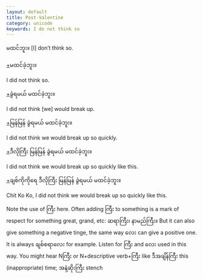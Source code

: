 ```yaml
---
layout: default
title: Post-Valentine
category: unicode
keywords: I do not think so
---
```


<p><span class='mm3'>မထင်ဘူး။</span>   [I] don’t think so.</p>
<p class="hide-trigger"><a href='#'>+</a><span class='mm3'>မထင်ခဲ့ဘူး။</span></p>
<p class='hide-this'>I did not think so.</p>

<p class="hide-trigger"><a href='#'>+</a><span class='mm3'>ခွဲရမယ် မထင်ခဲ့ဘူး။</span></p>
<p class='hide-this'>I did not think [we] would break up.</p>

<p class="hide-trigger"><a href='#'>+</a><span class='mm3'>မြန်မြန် ခွဲရမယ် မထင်ခဲ့ဘူး။</span></p>
<p class='hide-this'>I did not think we would break up so quickly.</p>

<p class="hide-trigger"><a href='#'>+</a><span class='mm3'>ဒီလိုကြီး မြန်မြန် ခွဲရမယ် မထင်ခဲ့ဘူး။</span></p>
<p class='hide-this'>I did not think we would break up so quickly like this.</p>

<p class="hide-trigger"><a href='#'>+</a><span class='mm3'>ချစ်ကိုကိုရေ ဒီလိုကြီး မြန်မြန် ခွဲရမယ် မထင်ခဲ့ဘူး။</span></p>
<p class='hide-this'>Chit Ko Ko, I did not think we would break up so quickly like this.</p>

<p>Note the use of <span class='mm3'>ကြီး</span> here. Often adding <span class='mm3'>ကြီး</span> to something is a mark of respect for something great, grand, etc: <span class='mm3'>ဆရာကြီး၊ နာမည်ကြီး။</span> But it can also give something a negative tinge, the same way <span class='mm3'>လေး</span> can give a positive one. It is always <span class='mm3'>ချစ်စရာလေး</span> for example. Listen for <span class='mm3'>ကြီး</span> and <span class='mm3'>လေး</span> used in this way. You might hear N<span class='mm3'>ကြီး</span> or N+descriptive verb+<span class='mm3'>ကြီး</span> like <span class='mm3'>ဒီအချိန်ကြီး</span> this (inappropriate) time; <span class='mm3'>အနံ့ဆိုးကြီး</span> stench</p>
